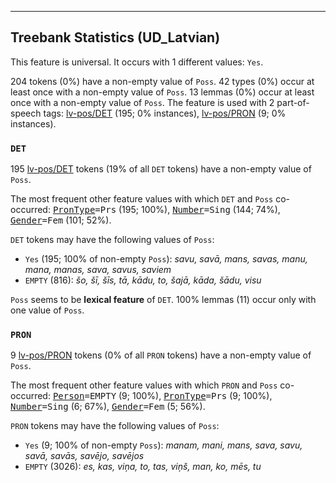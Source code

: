 

--------------------------------------------------------------------------------

## Treebank Statistics (UD_Latvian)

This feature is universal.
It occurs with 1 different values: `Yes`.

204 tokens (0%) have a non-empty value of `Poss`.
42 types (0%) occur at least once with a non-empty value of `Poss`.
13 lemmas (0%) occur at least once with a non-empty value of `Poss`.
The feature is used with 2 part-of-speech tags: [lv-pos/DET]() (195; 0% instances), [lv-pos/PRON]() (9; 0% instances).

### `DET`

195 [lv-pos/DET]() tokens (19% of all `DET` tokens) have a non-empty value of `Poss`.

The most frequent other feature values with which `DET` and `Poss` co-occurred: <tt><a href="PronType.html">PronType</a>=Prs</tt> (195; 100%), <tt><a href="Number.html">Number</a>=Sing</tt> (144; 74%), <tt><a href="Gender.html">Gender</a>=Fem</tt> (101; 52%).

`DET` tokens may have the following values of `Poss`:

* `Yes` (195; 100% of non-empty `Poss`): <em>savu, savā, mans, savas, manu, mana, manas, sava, savus, saviem</em>
* `EMPTY` (816): <em>šo, šī, šīs, tā, kādu, to, šajā, kāda, šādu, visu</em>

`Poss` seems to be **lexical feature** of `DET`. 100% lemmas (11) occur only with one value of `Poss`.

### `PRON`

9 [lv-pos/PRON]() tokens (0% of all `PRON` tokens) have a non-empty value of `Poss`.

The most frequent other feature values with which `PRON` and `Poss` co-occurred: <tt><a href="Person.html">Person</a>=EMPTY</tt> (9; 100%), <tt><a href="PronType.html">PronType</a>=Prs</tt> (9; 100%), <tt><a href="Number.html">Number</a>=Sing</tt> (6; 67%), <tt><a href="Gender.html">Gender</a>=Fem</tt> (5; 56%).

`PRON` tokens may have the following values of `Poss`:

* `Yes` (9; 100% of non-empty `Poss`): <em>manam, mani, mans, sava, savu, savā, savās, savējo, savējos</em>
* `EMPTY` (3026): <em>es, kas, viņa, to, tas, viņš, man, ko, mēs, tu</em>

